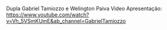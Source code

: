 Dupla Gabriel Tamiozzo e Welington Paiva
Video Apresentação: https://www.youtube.com/watch?v=Vh_5VSmKUmE&ab_channel=GabrielTamiozzo
